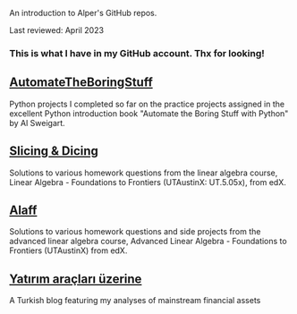 An introduction to Alper\'s GitHub repos.

Last reviewed: April 2023

### This is what I have in my GitHub account. Thx for looking!

## [AutomateTheBoringStuff](https://github.com/apaksoy/automatetheboringstuff)

Python projects I completed so far on the practice projects assigned in the excellent Python introduction book "Automate the Boring Stuff with Python" by Al Sweigart.

## [Slicing & Dicing](https://github.com/apaksoy/slicing-dicing)

Solutions to various homework questions from the linear algebra course, Linear Algebra - Foundations to Frontiers (UTAustinX: UT.5.05x), from edX.

## [Alaff](https://github.com/apaksoy/alaff)

Solutions to various homework questions and side projects from the advanced linear algebra course, Advanced Linear Algebra - Foundations to Frontiers (UTAustinX) from edX.

## [Yatırım araçları üzerine](https://apaksoy.github.io)

A Turkish blog featuring my analyses of mainstream financial assets
